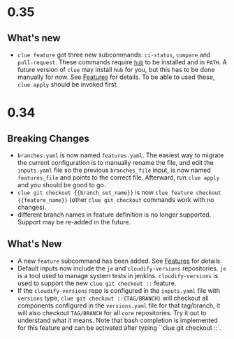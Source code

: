# 0.35

## What's new
* `clue feature` got three new subcommands: `ci-status`, `compare` and `pull-request`.
  These commands require [`hub`](https://hub.github.com/) to be installed and in `PATH`.
  A future version of `clue` may install `hub` for you, but this has to be done
  manually for now.
  See [Features](http://clue.readthedocs.org/en/latest/features.html) for details.
  To be able to used these, `clue apply` should be invoked first.

# 0.34

## Breaking Changes
* `branches.yaml` is now named `features.yaml`. The easiest way to migrate the
   current configuration is to manually rename the file, and edit the `inputs.yaml`
   file so the previous `branches_file` input, is now named `features_file` and
   points to the correct file. Afterward, run `clue apply` and you should be good
   to go.
* `clue git checkout {{branch_set_name}}` is now `clue feature checkout {{feature_name}}`
  (other `clue git checkout` commands work with no changes).
* different branch names in feature definition is no longer supported. Support
  may be re-added in the future.

## What's New
* A new `feature` subcommand has been added. See [Features](http://clue.readthedocs.org/en/latest/features.html) for details.
* Default inputs now include the `je` and `cloudify-versions` repositories.
  `je` is a tool used to manage system tests in jenkins. `cloudify-versions`
  is used to support the new `clue git checkout ::` feature.
* If the `cloudify-versions` repo is configured in the `inputs.yaml` file with
  `versions` type, `clue git checkout ::{TAG/BRANCH}` will checkout all components
  configured in the `versions.yaml` file for that tag/branch, it will also checkout
  `TAG/BRANCH` for all `core` repositories. Try it out to understand what it means.
  Note that bash completion is implemented for this feature and can be activated
  after typing ``clue git checkout ::`.
